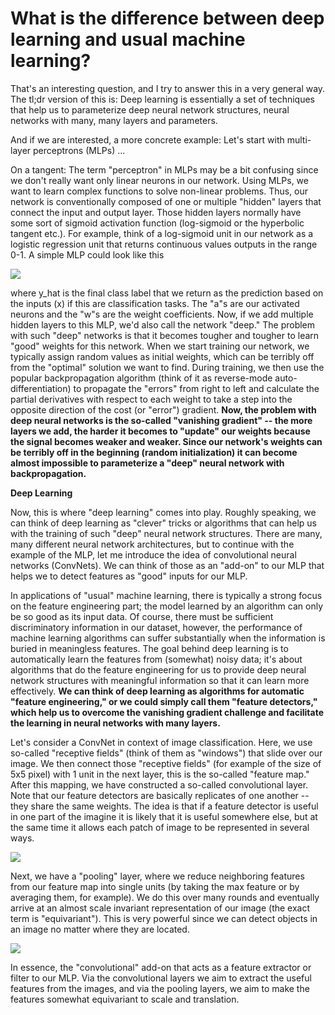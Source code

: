 # What is the difference between deep learning and usual machine learning?

That's an interesting question, and I try to answer this in a very general way.
The tl;dr version of this is: Deep learning is essentially a set of techniques that help us to parameterize deep neural network structures, neural networks with many, many layers and parameters.


And if we are interested, a more concrete example:
Let's start with multi-layer perceptrons (MLPs) ...


On a tangent: The term "perceptron" in MLPs may be a bit confusing since we don't really want only linear neurons in our network. Using MLPs, we want to learn complex functions to solve non-linear problems. Thus, our network is conventionally composed of one or multiple "hidden" layers that connect the input and output layer. Those hidden layers normally have some sort of sigmoid activation function (log-sigmoid or the hyperbolic tangent etc.). For example, think of a log-sigmoid unit in our network as a logistic regression unit that returns continuous values outputs in the range 0-1. A simple MLP could look like this

![](./difference-deep-and-normal-learning/mlp.png)


where y_hat is the final class label that we return as the prediction based on the inputs (x) if this are classification tasks. The "a"s are our activated neurons and the "w"s are the weight coefficients.
Now, if we add multiple hidden layers to this MLP, we'd also call the network "deep." The problem with such "deep" networks is that it becomes tougher and tougher to learn "good" weights for this network. When we start training our network, we typically assign random values as initial weights, which can be terribly off from the "optimal" solution we want to find. During training, we then use the popular backpropagation algorithm (think of it as reverse-mode auto-differentiation) to propagate the "errors" from right to left and calculate the partial derivatives with respect to each weight to take a step into the opposite direction of the cost (or "error") gradient. **Now, the problem with deep neural networks is the so-called "vanishing gradient" -- the more layers we add, the harder it becomes to "update" our weights because the signal becomes weaker and weaker. Since our network's weights can be terribly off in the beginning (random initialization) it can become almost impossible to parameterize a "deep" neural network with backpropagation.**

**Deep Learning**

Now, this is where "deep learning" comes into play. Roughly speaking, we can think of deep learning as "clever" tricks or algorithms that can help us with the training of such "deep" neural network structures. There are many, many different neural network architectures, but to continue with the example of the MLP, let me introduce the idea of convolutional neural networks (ConvNets). We can think of those as an "add-on" to our MLP that helps we to detect features as "good" inputs for our MLP.

In applications of "usual" machine learning, there is typically a strong focus on the feature engineering part; the model learned by an algorithm can only be so good as its input data. Of course, there must be sufficient discriminatory information in our dataset, however, the performance of machine learning algorithms can suffer substantially when the information is buried in meaningless features. The goal behind deep learning is to automatically learn the features from (somewhat) noisy data; it's about algorithms that do the feature engineering for us to provide deep neural network structures with meaningful information so that it can learn more effectively. **We can think of deep learning as algorithms for automatic "feature engineering," or we could simply call them "feature detectors," which help us to overcome the vanishing gradient challenge and facilitate the learning in neural networks with many layers.**



Let's consider a ConvNet in context of image classification.
Here, we use so-called "receptive fields" (think of them as "windows") that slide over our image. We then connect those "receptive fields" (for example of the size of 5x5 pixel) with 1 unit in the next layer, this is the so-called "feature map." After this mapping, we have constructed a so-called convolutional layer. Note that our feature detectors are basically replicates of one another -- they share the same weights. The idea is that if a feature detector is useful in one part of the imagine it is likely that it is useful somewhere else, but at the same time it allows each patch of image to be represented in several ways.

![](./difference-deep-and-normal-learning/convolution.png)


Next, we have a "pooling" layer, where we reduce neighboring features from our feature map into single units (by taking the max feature or by averaging them, for example). We do this over many rounds and eventually arrive at an almost scale invariant representation of our image (the exact term is "equivariant"). This is very powerful since we can detect objects in an image no matter where they are located.


![](./difference-deep-and-normal-learning/convnet.png)   

In essence, the "convolutional" add-on that acts as a feature extractor or filter to our MLP. Via the convolutional layers we aim to extract the useful features from the images, and via the pooling layers, we aim to make the features somewhat equivariant to scale and translation.
